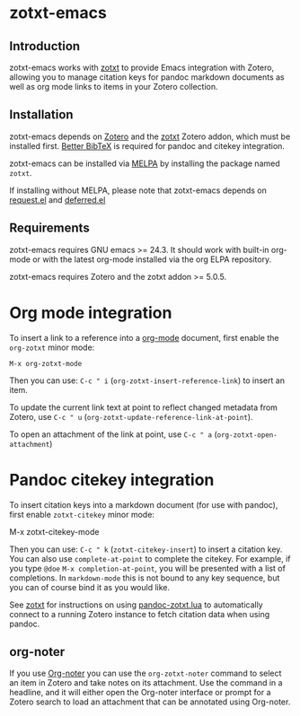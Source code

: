 # zotxt-emacs

## Introduction

zotxt-emacs works with [zotxt](https://github.com/egh/zotxt) to provide Emacs integration with Zotero, allowing you to manage citation keys for pandoc markdown documents as well as org mode links to items in your Zotero collection.

## Installation

zotxt-emacs depends on [Zotero](https://www.zotero.org/) and the [zotxt](https://github.com/egh/zotxt) Zotero addon, which must be installed first. [Better BibTeX](https://retorque.re/zotero-better-bibtex/) is required for pandoc and citekey integration.

zotxt-emacs can be installed via [MELPA](https://melpa.org/#/?q=zotxt) by installing the package named `zotxt`.

If installing without MELPA, please note that zotxt-emacs depends on [request.el](https://github.com/tkf/emacs-request) and [deferred.el](https://github.com/kiwanami/emacs-deferred)

## Requirements

zotxt-emacs requires GNU emacs >= 24.3. It should work with built-in org-mode or with the latest org-mode installed via the org ELPA repository.

zotxt-emacs requires Zotero and the zotxt addon >= 5.0.5.

# Org mode integration

To insert a link to a reference into a [org-mode](https://orgmode.org/) document, first enable the `org-zotxt` minor mode:

    M-x org-zotxt-mode

Then you can use: `C-c " i` (`org-zotxt-insert-reference-link`) to insert an item.

To update the current link text at point to reflect changed metadata from Zotero, use `C-c " u` (`org-zotxt-update-reference-link-at-point`).

To open an attachment of the link at point, use `C-c " a` (`org-zotxt-open-attachment`)

# Pandoc citekey integration

To insert citation keys into a markdown document (for use with pandoc), first enable  `zotxt-citekey` minor mode:

  M-x zotxt-citekey-mode
  
Then you can use: `C-c " k` (`zotxt-citekey-insert`) to insert a citation key. You can also use `complete-at-point` to complete the citekey. For example, if you type `@doe` `M-x completion-at-point`, you will be presented with a list of completions. In `markdown-mode` this is not bound to any key sequence, but you can of course bind it as you would like.

See [zotxt](https://github.com/egh/zotxt) for instructions on using [pandoc-zotxt.lua](https://github.com/odkr/pandoc-zotxt.lua) to automatically connect to a running Zotero instance to fetch citation data when using pandoc.

## org-noter

If you use [Org-noter](https://github.com/weirdNox/org-noter) you can use the `org-zotxt-noter` command to select an item in Zotero and take notes on its attachment. Use the command in a headline, and it will either open the Org-noter interface or prompt for a Zotero search to load an attachment that can be annotated using Org-noter.
